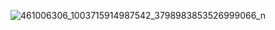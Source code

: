 
![461006306_1003715914987542_3798983853526999066_n](https://github.com/user-attachments/assets/0e74f1df-096e-4ea6-b8af-78990b3217f4)
